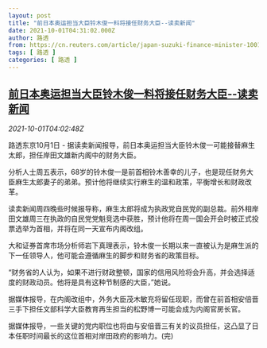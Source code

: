 ```yaml
---
layout: post
title: "前日本奥运担当大臣铃木俊一料将接任财务大臣--读卖新闻"
date: 2021-10-01T04:31:02.000Z
author: 路透
from: https://cn.reuters.com/article/japan-suzuki-finance-minister-1001-idCNKBS2GR2SY
tags: [ 路透 ]
categories: [ 路透 ]
---
```

<!--1633062662000-->
[前日本奥运担当大臣铃木俊一料将接任财务大臣--读卖新闻](https://cn.reuters.com/article/japan-suzuki-finance-minister-1001-idCNKBS2GR2SY)
------

<div>
<div><i>2021-10-01T04:02:48Z</i></div><p>路透东京10月1日 - 据读卖新闻报导，前日本奥运担当大臣铃木俊一可能接替麻生太郎，担任岸田文雄新内阁中的财务大臣。</p><p>分析人士周五表示，68岁的铃木俊一是前首相铃木善幸的儿子，也是现任财务大臣麻生太郎妻子的弟弟。预计他将继续实行麻生的温和政策，平衡增长和财政改革。</p><p>读卖新闻周四晚些时候报导称，麻生太郎将成为执政党自民党的副总裁。前外相岸田文雄周三在执政的自民党党魁竞选中获胜，预计他将在周一国会开会时被正式投票选举为首相，并将在同一天宣布内阁改组。</p><p>大和证券首席市场分析师岩下真理表示，铃木俊一长期以来一直被认为是麻生派的下一任领导人，他可能会遵循麻生的脚步和财务省的政策目标。</p><p>“财务省的人认为，如果不进行财政整顿，国家的信用风险将会升高，并会选择适度的财政动员。他将是具有这种节制感的大臣，”她说。</p><p>据媒体报导，在内阁改组中，外务大臣茂木敏充将留任现职，而曾在前首相安倍晋三手下担任文部科学大臣教育再生担当的松野博一可能会成为内阁官房长官。</p><p>据媒体报导，一些关键的党内职位也将由与安倍晋三有关的议员担任，这凸显了日本任职时间最长的这位首相对岸田政府的影响力。(完)</p>
</div>
